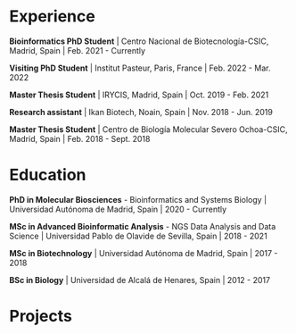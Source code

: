 # Experience

**Bioinformatics PhD Student** | Centro Nacional de Biotecnología-CSIC, Madrid, Spain | Feb. 2021 - Currently

**Visiting PhD Student** | Institut Pasteur, Paris, France | Feb. 2022 - Mar. 2022

**Master Thesis Student** | IRYCIS, Madrid, Spain | Oct. 2019 - Feb. 2021

**Research assistant** | Ikan Biotech, Noain, Spain | Nov. 2018 - Jun. 2019

**Master Thesis Student** | Centro de Biología Molecular Severo Ochoa-CSIC, Madrid, Spain | Feb. 2018 - Sept. 2018


# Education

**PhD in Molecular Biosciences** - Bioinformatics and Systems Biology | Universidad Autónoma de Madrid, Spain | 2020 - Currently

**MSc in Advanced Bioinformatic Analysis** - NGS Data Analysis and Data Science | Universidad Pablo de Olavide de Sevilla, Spain | 2018 - 2021

**MSc in Biotechnology** | Universidad Autónoma de Madrid, Spain | 2017 - 2018

**BSc in Biology** | Universidad de Alcalá de Henares, Spain | 2012 - 2017


# Projects

